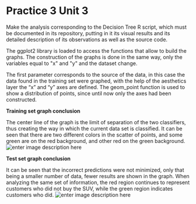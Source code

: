 # Practice 3 Unit 3

Make the analysis corresponding to the Decision Tree R script, which must be documented in its repository, putting in it its visual results and its detailed description of its observations as well as the source code.

The ggplot2 library is loaded to access the functions that allow to build the graphs. The construction of the graphs is done in the same way, only the variables equal to "x" and "y" and the dataset change.

The first parameter corresponds to the source of the data, in this case the data found in the training set were graphed, with the help of the aesthetics layer the “x” and “y” axes are defined. The geom_point function is used to show a distribution of points, since until now only the axes had been constructed.

**Training set graph conclusion**

The center line of the graph is the limit of separation of the two classifiers, thus creating the way in which the current data set is classified. It can be seen that there are two different colors in the scatter of points, and some green are on the red background, and other red on the green background.
![enter image description here](https://lh4.googleusercontent.com/AMl8Ukxwgu_iEB6F_kdgDdAR2Fn1G436aC4OhzNyTaJ0KhD3q7uS0TlcT3mQkZut7DJ6wPzBu8rkKqTJ9BugGQQlrMteJovpBShwTzO4FEMioDQa7L9A8dQdWD73QpDgIg=w1280)

**Test set graph conclusion**

It can be seen that the incorrect predictions were not minimized, only that being a smaller number of data, fewer results are shown in the graph.
When analyzing the same set of information, the red region continues to represent customers who did not buy the SUV, while the green region indicates customers who did.
![enter image description here](https://lh4.googleusercontent.com/1aztGJjZAQkvjG1Td1IMth062oPg2Oc3vNGQ1Sm8XiqaMWvBg0YW67z5IFXVYdwpZTmjCiIz7GYiX2zWx_raE3DG5eJuNRFTW0nSX5y8RDOHPyjbEj7PijdqamKlz_fXew=w1280)
